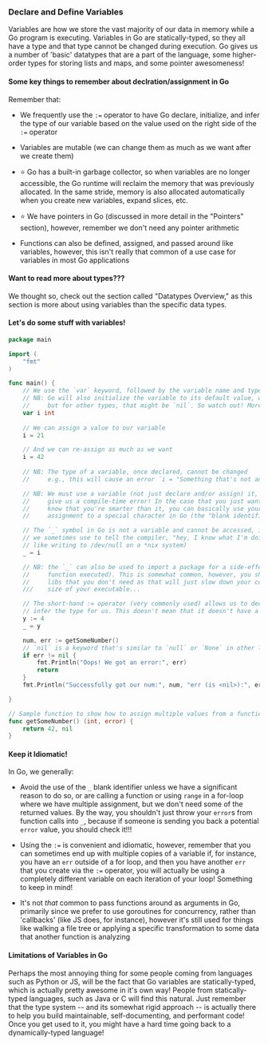 ### Declare and Define Variables

Variables are how we store the vast majority of our data in memory while a Go program is executing. Variables in Go are statically-typed, so they all have a type and that type cannot be changed during execution. Go gives us a number of 'basic' datatypes that are a part of the language, some higher-order types for storing lists and maps, and some pointer awesomeness!

#### Some key things to remember about declration/assignment in Go

Remember that:

* We frequently use the `:=` operator to have Go declare, initialize, and infer the type of our variable based on the value used on the right side of the `:=` operator

* Variables are mutable (we can change them as much as we want after we create them)

* ⭐ Go has a built-in garbage collector, so when variables are no longer accessible, the Go runtime will reclaim the memory that was previously allocated. In the same stride, memory is also allocated automatically when you create new variables, expand slices, etc.

* ⭐ We have pointers in Go (discussed in more detail in the "Pointers" section), however, remember we don't need any pointer arithmetic

* Functions can also be defined, assigned, and passed around like variables, however, this isn't really that common of a use case for variables in most Go applications

#### Want to read more about types???

We thought so, check out the section called "Datatypes Overview," as this section is more about using variables than the specific data types.

#### Let's do some stuff with variables!

```go
package main

import (
    "fmt"
)

func main() {
    // We use the `var` keyword, followed by the variable name and type to declare a variable
    // NB: Go will also initialize the variable to its default value, which for an int is 0
    //     but for other types, that might be `nil`. So watch out! More on defaults in the "Datatypes Overview"
    var i int
    
    // We can assign a value to our variable
    i = 21

    // And we can re-assign as much as we want
    i = 42
    
    // NB: The type of a variable, once declared, cannot be changed
    //     e.g., this will cause an error `i = "Something that's not an int"`

    // NB: We must use a variable (not just declare and/or assign) it, otherwise Go will
    //     give us a compile-time error! In the case that you just want to let the compiler
    //     know that you're smarter than it, you can basically use your variable in a 'throw away'
    //     assignment to a special character in Go (the "blank identifier")

    // The `_` symbol in Go is not a variable and cannot be accessed, it's just a sentinel value that
    // we sometimes use to tell the compiler, "hey, I know what I'm doing" (it's a no-op,
    // like writing to /dev/null on a *nix system)
    _ = i

    // NB: the `_` can also be used to import a package for a side-effect (like having that package's `init`
    //     function executed). This is somewhat common, however, you shouldn't just use this import a ton of 
    //     libs that you don't need as that will just slow down your compilation and increase the
    ///    size of your executable...

    // The short-hand := operator (very commonly used) allows us to declare and assign the variable, while having Go
    // infer the type for us. This doesn't mean that it doesn't have a type!
    y := 4
    _ = y

    num, err := getSomeNumber()
    // `nil` is a keyword that's similar to `null` or `None` in other languages
    if err != nil {
        fmt.Println("Oops! We got an error:", err)
        return
    }
    fmt.Println("Successfully got our num:", num, "err (is <nil>):", err)

}

// Sample function to show how to assign multiple values from a function call
func getSomeNumber() (int, error) {
    return 42, nil
}

```

#### Keep it Idiomatic!

In Go, we generally:

* Avoid the use of the `_` blank identifier unless we have a significant reason to do so, or are calling a function or using `range` in a for-loop where we have multiple assignment, but we don't need some of the returned values. By the way, you shouldn't just throw your `error`s from function calls into `_`, because if someone is sending you back a potential `error` value, you should check it!!!

* Using the `:=` is convenient and idiomatic, however, remember that you can sometimes end up with multiple copies of a variable if, for instance, you have an `err` outside of a for loop, and then you have another `err` that you create via the `:=` operator, you will actually be using a completely different variable on each iteration of your loop! Something to keep in mind! 

* It's not _that_ common to pass functions around as arguments in Go, primarily since we prefer to use goroutines for concurrency, rather than 'callbacks' (like JS does, for instance), however it's still used for things like walking a file tree or applying a specific transformation to some data that another function is analyzing

#### Limitations of Variables in Go

Perhaps the most annoying thing for some people coming from languages such as Python or JS, will be the fact that Go variables are statically-typed, which is actually pretty awesome in it's own way! People from statically-typed languages, such as Java or C will find this natural. Just remember that the type system -- and its somewhat rigid approach -- is actually there to help you build maintainable, self-documenting, and performant code! Once you get used to it, you might have a hard time going back to a dynamically-typed language!
